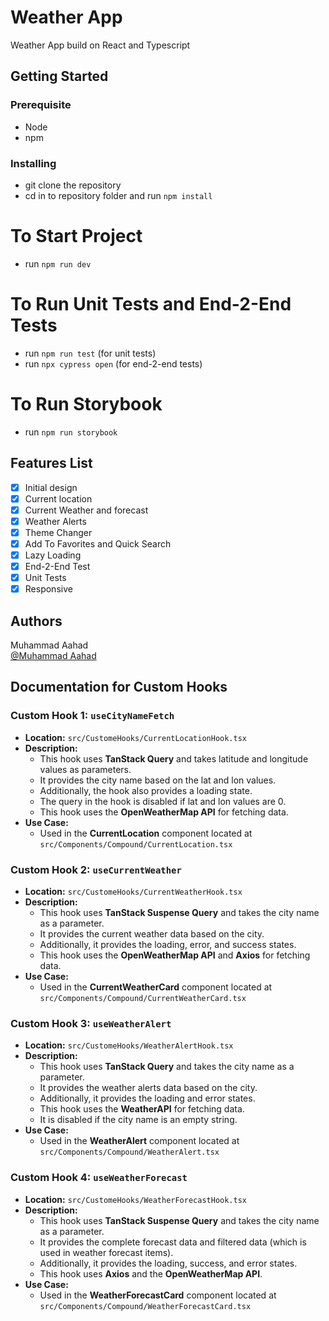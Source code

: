 # Weather App

Weather App build on React and Typescript

## Getting Started

### Prerequisite

- Node
- npm

### Installing

- git clone the repository
- cd in to repository folder and run `npm install`

# To Start Project

- run `npm run dev`

# To Run Unit Tests and End-2-End Tests

- run `npm run test` (for unit tests)
- run `npx cypress open` (for end-2-end tests)

# To Run Storybook

- run `npm run storybook`

## Features List

- [x] Initial design
- [x] Current location
- [x] Current Weather and forecast
- [x] Weather Alerts
- [x] Theme Changer
- [x] Add To Favorites and Quick Search
- [x] Lazy Loading
- [x] End-2-End Test
- [x] Unit Tests
- [x] Responsive

## Authors

Muhammad Aahad  
[@Muhammad Aahad](https://www.linkedin.com/in/muhammad-aahad-568aaa179/)

## Documentation for Custom Hooks

### Custom Hook 1: `useCityNameFetch`

- **Location:** `src/CustomeHooks/CurrentLocationHook.tsx`
- **Description:**
  - This hook uses **TanStack Query** and takes latitude and longitude values as parameters.
  - It provides the city name based on the lat and lon values.
  - Additionally, the hook also provides a loading state.
  - The query in the hook is disabled if lat and lon values are 0.
  - This hook uses the **OpenWeatherMap API** for fetching data.
- **Use Case:**
  - Used in the **CurrentLocation** component located at `src/Components/Compound/CurrentLocation.tsx`

### Custom Hook 2: `useCurrentWeather`

- **Location:** `src/CustomeHooks/CurrentWeatherHook.tsx`
- **Description:**
  - This hook uses **TanStack Suspense Query** and takes the city name as a parameter.
  - It provides the current weather data based on the city.
  - Additionally, it provides the loading, error, and success states.
  - This hook uses the **OpenWeatherMap API** and **Axios** for fetching data.
- **Use Case:**
  - Used in the **CurrentWeatherCard** component located at `src/Components/Compound/CurrentWeatherCard.tsx`

### Custom Hook 3: `useWeatherAlert`

- **Location:** `src/CustomeHooks/WeatherAlertHook.tsx`
- **Description:**
  - This hook uses **TanStack Query** and takes the city name as a parameter.
  - It provides the weather alerts data based on the city.
  - Additionally, it provides the loading and error states.
  - This hook uses the **WeatherAPI** for fetching data.
  - It is disabled if the city name is an empty string.
- **Use Case:**
  - Used in the **WeatherAlert** component located at `src/Components/Compound/WeatherAlert.tsx`

### Custom Hook 4: `useWeatherForecast`

- **Location:** `src/CustomeHooks/WeatherForecastHook.tsx`
- **Description:**
  - This hook uses **TanStack Suspense Query** and takes the city name as a parameter.
  - It provides the complete forecast data and filtered data (which is used in weather forecast items).
  - Additionally, it provides the loading, success, and error states.
  - This hook uses **Axios** and the **OpenWeatherMap API**.
- **Use Case:**
  - Used in the **WeatherForecastCard** component located at `src/Components/Compound/WeatherForecastCard.tsx`
